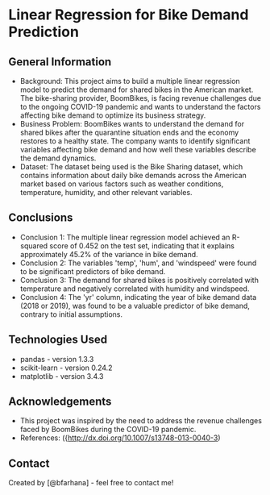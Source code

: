# Linear Regression for Bike Demand Prediction

## General Information
- Background: This project aims to build a multiple linear regression model to predict the demand for shared bikes in the American market. The bike-sharing provider, BoomBikes, is facing revenue challenges due to the ongoing COVID-19 pandemic and wants to understand the factors affecting bike demand to optimize its business strategy.
- Business Problem: BoomBikes wants to understand the demand for shared bikes after the quarantine situation ends and the economy restores to a healthy state. The company wants to identify significant variables affecting bike demand and how well these variables describe the demand dynamics.
- Dataset: The dataset being used is the Bike Sharing dataset, which contains information about daily bike demands across the American market based on various factors such as weather conditions, temperature, humidity, and other relevant variables.

## Conclusions
- Conclusion 1: The multiple linear regression model achieved an R-squared score of 0.452 on the test set, indicating that it explains approximately 45.2% of the variance in bike demand.
- Conclusion 2: The variables 'temp', 'hum', and 'windspeed' were found to be significant predictors of bike demand.
- Conclusion 3: The demand for shared bikes is positively correlated with temperature and negatively correlated with humidity and windspeed.
- Conclusion 4: The 'yr' column, indicating the year of bike demand data (2018 or 2019), was found to be a valuable predictor of bike demand, contrary to initial assumptions.

## Technologies Used
- pandas - version 1.3.3
- scikit-learn - version 0.24.2
- matplotlib - version 3.4.3

## Acknowledgements
- This project was inspired by the need to address the revenue challenges faced by BoomBikes during the COVID-19 pandemic.
- References: ({http://dx.doi.org/10.1007/s13748-013-0040-3)

## Contact
Created by [@bfarhana] - feel free to contact me!
